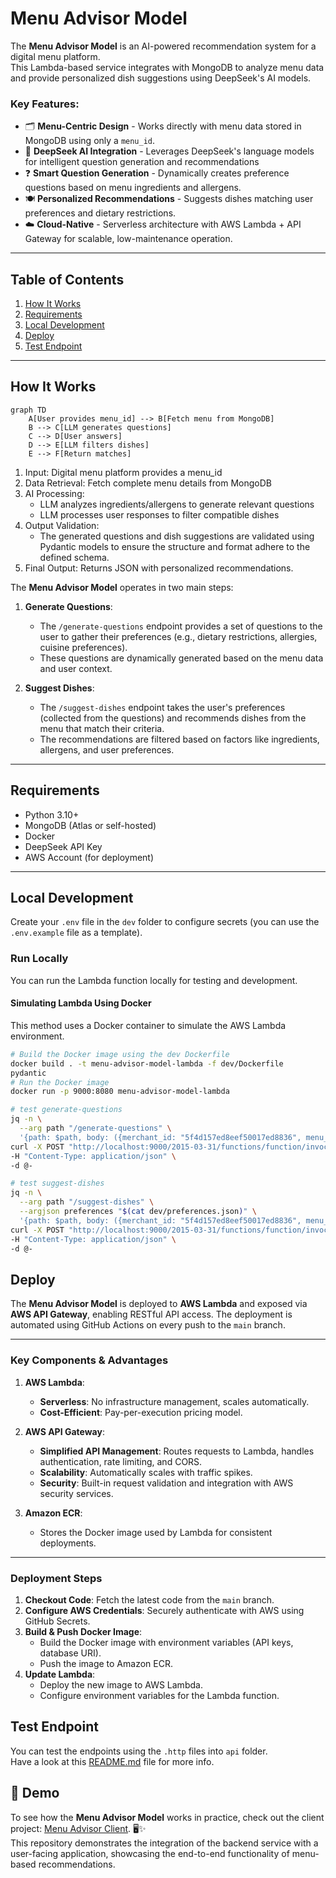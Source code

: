 # Menu Advisor Model

The **Menu Advisor Model** is an AI-powered recommendation system for a digital menu platform.
<br>This Lambda-based service integrates with MongoDB to analyze menu data and provide personalized dish suggestions using DeepSeek's AI models.

### Key Features:
- 🗂️ **Menu-Centric Design** - Works directly with menu data stored in MongoDB using only a `menu_id`.
- 🤖 **DeepSeek AI Integration** - Leverages DeepSeek's language models for intelligent question generation and recommendations
- ❓ **Smart Question Generation** - Dynamically creates preference questions based on menu ingredients and allergens.
- 🍽️ **Personalized Recommendations** - Suggests dishes matching user preferences and dietary restrictions.
- ☁️ **Cloud-Native** - Serverless architecture with AWS Lambda + API Gateway for scalable, low-maintenance operation.

---

## Table of Contents
1. [How It Works](#how-it-works)
2. [Requirements](#requirements)
3. [Local Development](#local-development)
4. [Deploy](#deploy)
5. [Test Endpoint](#test-endpoint)

---

## How It Works

```mermaid
graph TD
    A[User provides menu_id] --> B[Fetch menu from MongoDB]
    B --> C[LLM generates questions]
    C --> D[User answers]
    D --> E[LLM filters dishes]
    E --> F[Return matches]
 ```

1. Input: Digital menu platform provides a menu_id
2. Data Retrieval: Fetch complete menu details from MongoDB
3. AI Processing:
   - LLM analyzes ingredients/allergens to generate relevant questions
   - LLM processes user responses to filter compatible dishes
4. Output Validation:
   - The generated questions and dish suggestions are validated using Pydantic models to ensure the structure and format adhere to the defined schema.
5. Final Output: Returns JSON with personalized recommendations.

The **Menu Advisor Model** operates in two main steps:

1. **Generate Questions**:
    - The `/generate-questions` endpoint provides a set of questions to the user to gather their preferences (e.g., dietary restrictions, allergies, cuisine preferences).
    - These questions are dynamically generated based on the menu data and user context.

2. **Suggest Dishes**:
    - The `/suggest-dishes` endpoint takes the user's preferences (collected from the questions) and recommends dishes from the menu that match their criteria.
    - The recommendations are filtered based on factors like ingredients, allergens, and user preferences.

---

## Requirements

- Python 3.10+
- MongoDB (Atlas or self-hosted)
- Docker
- DeepSeek API Key
- AWS Account (for deployment)

---

## Local Development

Create your `.env` file in the `dev` folder to configure secrets (you can use the `.env.example` file as a template).

### Run Locally

You can run the Lambda function locally for testing and development.

#### Simulating Lambda Using Docker

This method uses a Docker container to simulate the AWS Lambda environment.

```bash
# Build the Docker image using the dev Dockerfile
docker build . -t menu-advisor-model-lambda -f dev/Dockerfile
pydantic
# Run the Docker image
docker run -p 9000:8080 menu-advisor-model-lambda
```

```bash
# test generate-questions
jq -n \
  --arg path "/generate-questions" \
  '{path: $path, body: ({merchant_id: "5f4d157ed8eef50017ed8836", menu_id: "menu", language: "en"} | tostring)}' | \
curl -X POST "http://localhost:9000/2015-03-31/functions/function/invocations" \
-H "Content-Type: application/json" \
-d @-

# test suggest-dishes
jq -n \
  --arg path "/suggest-dishes" \
  --argjson preferences "$(cat dev/preferences.json)" \
  '{path: $path, body: ({merchant_id: "5f4d157ed8eef50017ed8836", menu_id: "menu", language: "en", user_preferences: $preferences} | tostring)}' | \
curl -X POST "http://localhost:9000/2015-03-31/functions/function/invocations" \
-H "Content-Type: application/json" \
-d @-
```

## Deploy

The **Menu Advisor Model** is deployed to **AWS Lambda** and exposed via **AWS API Gateway**, enabling RESTful API access. The deployment is automated using GitHub Actions on every push to the `main` branch.

---

### Key Components & Advantages

1. **AWS Lambda**:
   - **Serverless**: No infrastructure management, scales automatically.
   - **Cost-Efficient**: Pay-per-execution pricing model.

2. **AWS API Gateway**:
   - **Simplified API Management**: Routes requests to Lambda, handles authentication, rate limiting, and CORS.
   - **Scalability**: Automatically scales with traffic spikes.
   - **Security**: Built-in request validation and integration with AWS security services.

3. **Amazon ECR**:
   - Stores the Docker image used by Lambda for consistent deployments.

---

### Deployment Steps

1. **Checkout Code**: Fetch the latest code from the `main` branch.
2. **Configure AWS Credentials**: Securely authenticate with AWS using GitHub Secrets.
3. **Build & Push Docker Image**:
   - Build the Docker image with environment variables (API keys, database URI).
   - Push the image to Amazon ECR.
4. **Update Lambda**:
   - Deploy the new image to AWS Lambda.
   - Configure environment variables for the Lambda function.

## Test Endpoint

You can test the endpoints using the `.http` files into `api` folder.
<br />Have a look at this [README.md](api/README.md) file for more info.

## 🚀 Demo

To see how the **Menu Advisor Model** works in practice, check out the client project: [Menu Advisor Client](https://github.com/pacchio/menu-advisor-client). 🖥️✨
<br>This repository demonstrates the integration of the backend service with a user-facing application, showcasing the end-to-end functionality of menu-based recommendations. 
